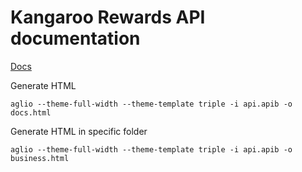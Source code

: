 # Kangaroo Rewards API documentation

[Docs](https://api.kangaroorewards.com/docs)

Generate HTML

```
aglio --theme-full-width --theme-template triple -i api.apib -o docs.html
```

Generate HTML in specific folder
```
aglio --theme-full-width --theme-template triple -i api.apib -o business.html
```